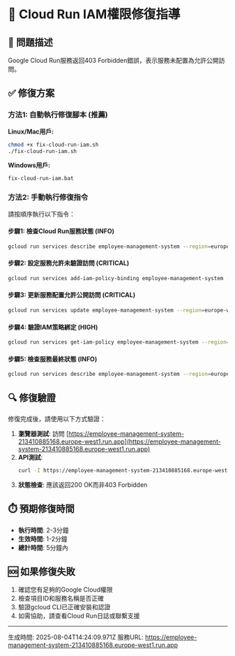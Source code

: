 # 🔧 Cloud Run IAM權限修復指導

## 🚨 問題描述
Google Cloud Run服務返回403 Forbidden錯誤，表示服務未配置為允許公開訪問。

## ✅ 修復方案

### 方法1: 自動執行修復腳本 (推薦)

**Linux/Mac用戶:**
```bash
chmod +x fix-cloud-run-iam.sh
./fix-cloud-run-iam.sh
```

**Windows用戶:**
```batch
fix-cloud-run-iam.bat
```

### 方法2: 手動執行修復指令

請按順序執行以下指令：


#### 步驟1: 檢查Cloud Run服務狀態 (INFO)
```bash
gcloud run services describe employee-management-system --region=europe-west1
```

#### 步驟2: 設定服務允許未驗證訪問 (CRITICAL)
```bash
gcloud run services add-iam-policy-binding employee-management-system --region=europe-west1 --member="allUsers" --role="roles/run.invoker"
```

#### 步驟3: 更新服務配置允許公開訪問 (CRITICAL)
```bash
gcloud run services update employee-management-system --region=europe-west1 --allow-unauthenticated
```

#### 步驟4: 驗證IAM策略綁定 (HIGH)
```bash
gcloud run services get-iam-policy employee-management-system --region=europe-west1
```

#### 步驟5: 檢查服務最終狀態 (INFO)
```bash
gcloud run services describe employee-management-system --region=europe-west1 --format="value(status.url)"
```


## 🔍 修復驗證

修復完成後，請使用以下方式驗證：

1. **瀏覽器測試**: 訪問 [https://employee-management-system-213410885168.europe-west1.run.app](https://employee-management-system-213410885168.europe-west1.run.app)
2. **API測試**: 
   ```bash
   curl -I https://employee-management-system-213410885168.europe-west1.run.app
   ```
3. **狀態檢查**: 應該返回200 OK而非403 Forbidden

## ⏱️ 預期修復時間
- **執行時間**: 2-3分鐘
- **生效時間**: 1-2分鐘
- **總計時間**: 5分鐘內

## 🆘 如果修復失敗

1. 確認您有足夠的Google Cloud權限
2. 檢查項目ID和服務名稱是否正確
3. 驗證gcloud CLI已正確安裝和認證
4. 如需協助，請查看Cloud Run日誌或聯繫支援

---
生成時間: 2025-08-04T14:24:09.971Z
服務URL: https://employee-management-system-213410885168.europe-west1.run.app
